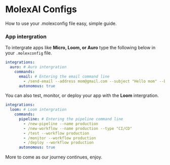 # MolexAI Configs
How to use your .molexconfig file easy, simple guide.

### App intergration
To intergrate apps like **Micro, Loom, or Auro** type the following below in your `.molexconfig` file.

```yaml
integrations:
  auro: # Auro intergration
    commands: 
      email: # Entering the email command line
        - /send-email --address mom@gmail.com --subject "Hello mom" --body "How are you doing?"
      autonomous: true
```
You can also test, monitor, or deploy your app with the **Loom** intergration.

```yaml
integrations:
  loom: # Loom intergration
    commands:
      pipeline: # Entering the pipeline command line
        - /new-pipeline --name production
        - /new-workflow --name production --type "CI/CD"
        - /test --workflow production
        - /monitor --workflow production
        - /deploy --workflow production
      autonomous: true
```
More to come as our journey continues, enjoy.
